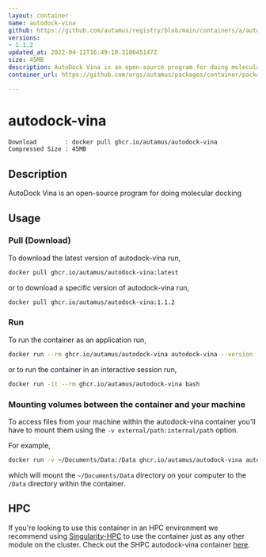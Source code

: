 ```yaml
---
layout: container
name: autodock-vina
github: https://github.com/autamus/registry/blob/main/containers/a/autodock-vina/spack.yaml
versions:
- 1.1.2
updated_at: 2022-04-11T16:49:10.318645147Z
size: 45MB
description: AutoDock Vina is an open-source program for doing molecular docking
container_url: https://github.com/orgs/autamus/packages/container/package/autodock-vina

---
```

# autodock-vina
```bash 
Download        : docker pull ghcr.io/autamus/autodock-vina
Compressed Size : 45MB
```

## Description
AutoDock Vina is an open-source program for doing molecular docking

## Usage
### Pull (Download)
To download the latest version of autodock-vina run,

```bash
docker pull ghcr.io/autamus/autodock-vina:latest
```

or to download a specific version of autodock-vina run,

```bash
docker pull ghcr.io/autamus/autodock-vina:1.1.2
```
### Run
To run the container as an application run,
```bash
docker run --rm ghcr.io/autamus/autodock-vina autodock-vina --version
```

or to run the container in an interactive session run,
```bash
docker run -it --rm ghcr.io/autamus/autodock-vina bash
```

### Mounting volumes between the container and your machine
To access files from your machine within the autodock-vina container you'll have to mount them using the `-v external/path:internal/path` option.

For example,
```bash
docker run -v ~/Documents/Data:/Data ghcr.io/autamus/autodock-vina autodock-vina /Data/myData.csv
```
which will mount the `~/Documents/Data` directory on your computer to the `/Data` directory within the container.

## HPC
If you're looking to use this container in an HPC environment we recommend using [Singularity-HPC](https://singularity-hpc.readthedocs.io) to use the container just as any other module on the cluster. Check out the SHPC autodock-vina container [here](https://singularityhub.github.io/singularity-hpc/r/ghcr.io-autamus-autodock-vina/).